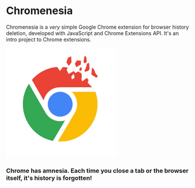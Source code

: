 # Chromenesia

Chromenesia is a *very* simple Google Chrome extension for browser history deletion, developed with JavaScript and Chrome Extensions API.
It's an intro project to Chrome extensions.

<img src="https://github.com/cunhamauro/Chromenesia_Extension/blob/main/icons/Chromenesia_logo.png" width="300">

### Chrome has amnesia. Each time you close a tab or the browser itself, it's history is forgotten!
